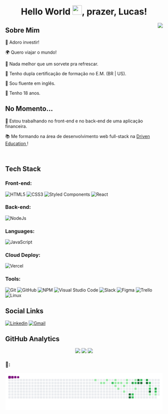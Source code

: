 <h1 align='center'>Hello World <img src="https://raw.githubusercontent.com/kaueMarques/kaueMarques/master/hi.gif" width="30px" height="30px">, prazer, Lucas! </h1>


<img src="https://i.pinimg.com/originals/e8/f4/53/e8f453469a3ec97ecd354df465d73913.gif" align="right"></img>

## Sobre Mim

💸 Adoro investir!

🌍 Quero viajar o mundo!

🍨 Nada melhor que um sorvete pra refrescar. 

🏫 Tenho dupla certificação de formação no E.M. (BR | US).

💬 Sou fluente em inglês.

🌱 Tenho 18 anos. 

## No Momento...

🏦 Estou trabalhando no front-end e no back-end de uma aplicação financeira.

📚 Me formando na área de desenvolvimento web full-stack na <a href="https://www.driven.com.br/" target="_blank"> Driven Education </a>!

<br/>

## Tech Stack

### Front-end:

![HTML5](https://img.shields.io/badge/html5-%23E34F26.svg?style=for-the-badge&logo=html5&logoColor=white)
![CSS3](https://img.shields.io/badge/css3-%231572B6.svg?style=for-the-badge&logo=css3&logoColor=white)
![Styled Components](https://img.shields.io/badge/styled--components-DB7093?style=for-the-badge&logo=styled-components&logoColor=white)
![React](https://img.shields.io/badge/react-%2320232a.svg?style=for-the-badge&logo=react&logoColor=%2361DAFB)

### Back-end:

![NodeJs](https://img.shields.io/badge/node.js-6DA55F?style=for-the-badge&logo=node.js&logoColor=white)

### Languages:

![JavaScript](https://img.shields.io/badge/javascript-%23323330.svg?style=for-the-badge&logo=javascript&logoColor=%23F7DF1E)

### Cloud Deploy:

![Vercel](https://img.shields.io/badge/Vercel-000000?style=for-the-badge&logo=vercel&logoColor=white)

### Tools:

![Git](https://img.shields.io/badge/GIT-E44C30?style=for-the-badge&logo=git&logoColor=white)
![GitHub](https://img.shields.io/badge/GitHub-100000?style=for-the-badge&logo=github&logoColor=white)
![NPM](https://img.shields.io/badge/npm-CB3837?style=for-the-badge&logo=npm&logoColor=white)
![Visual Studio Code](https://img.shields.io/badge/Visual_Studio_Code-0078D4?style=for-the-badge&logo=visual%20studio%20code&logoColor=white)
![Slack](https://img.shields.io/badge/Slack-4A154B?style=for-the-badge&logo=slack&logoColor=white)
![Figma](https://img.shields.io/badge/Figma-F24E1E?style=for-the-badge&logo=figma&logoColor=white)
![Trello](https://img.shields.io/badge/Trello-0052CC?style=for-the-badge&logo=trello&logoColor=white)
![Linux](https://img.shields.io/badge/Linux-FCC624?style=for-the-badge&logo=linux&logoColor=black)

## Social Links

[![Linkedin](https://img.shields.io/badge/LinkedIn-0077B5?style=for-the-badge&logo=linkedin&logoColor=white)](https://www.linkedin.com/in/luskamusca/)
[![Gmail](https://img.shields.io/badge/Gmail-D14836?style=for-the-badge&logo=gmail&logoColor=white)](mailto:luskamuskammouse@gmail.com)

## GitHub Analytics

<div align="center">
  <img src="https://github-readme-streak-stats.herokuapp.com?user=luskamusca&hide_border=true&date_format=M%20j%5B%2C%20Y%5D&ring=5194F0&fire=5194F0&currStreakLabel=5194F0" />

  <img height="205em" src="https://github-readme-stats.vercel.app/api?username=luskamusca&show_icons=true&hide_border=true" />

  <img height="205em" src="https://github-readme-stats.vercel.app/api/top-langs/?username=luskamusca" />
</div>

### 🐍:

<div align="center">

  ![snake gif](https://github.com/luskamusca/luskamusca/blob/output/github-contribution-grid-snake.gif)
  
</div>


